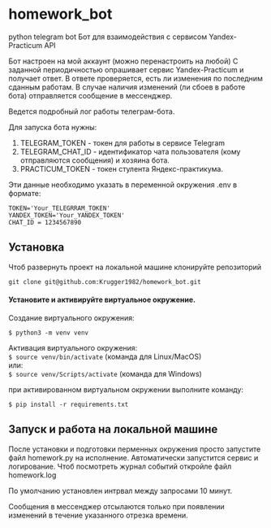 # homework_bot
python telegram bot
Бот для взаимодействия с сервисом Yandex-Practicum API

Бот настроен на мой аккаунт (можно перенастроить на любой)
С заданной периодичностью опрашивает сервис Yandex-Practicum и получает ответ.
В ответе проверяется, есть ли изменения по последним сданным работам. 
В случае наличия изменений (ли сбоев в работе бота) отправляется сообщение в мессенджер.

Ведется подробный лог работы телеграм-бота.

Для запуска бота нужны:
1) TELEGRAM_TOKEN  - токен для работы в сервисе Telegram
2) TELEGRAM_CHAT_ID - идентификатор чата пользователя (кому отправляются сообщения) и хозяина бота.
3) PRACTICUM_TOKEN - токен стулента Яндекс-практикума.

Эти данные необходимо указать в переменной окружения .env в формате:

```
TOKEN='Your_TELEGRRAM_TOKEN'
YANDEX_TOKEN='Your_YANDEX_TOKEN'
CHAT_ID = 1234567890
```
## Установка

Чтоб развернуть проект на локальной машине клонируйте репозиторий 

```git clone git@github.com:Krugger1982/homework_bot.git```

#### Установите и активируйте виртуальное окружение.  

Cоздание виртуального окружения:  
```
$ python3 -m venv venv
```

Активация виртуального окружения:  
```$ source venv/bin/activate``` (команда для Linux/MacOS)  
или:  
```$ source venv/Scripts/activate``` (команда для Windows)  

при активированном виртуальном окружении выполните команду: 

```$ pip install -r requirements.txt ```

##  Запуск и работа на локальной машине

После установки и подготовки перменных окружения просто запустите файл homework.py на исполнение.
Автоматически запустится сервис и логирование.
Чтоб посмотреть журнал событий откройле файл homework.log

По умолчанию установлен интрвал между запросами 10 минут.

Сообщения в мессенджер отсылаются только при появлении изменений в течение указанного отрезка времени.
